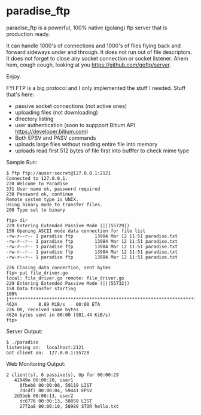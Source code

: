 # paradise_ftp
paradise_ftp is a powerful, 100% native (golang) ftp server that is production ready.

It can handle 1000's of connections and 1000's of files flying back and forward sideways under and through. It does not run out of file descriptors. It does not forget to close any socket connection or socket listener. Ahem hem, cough cough, looking at you https://github.com/goftp/server.

Enjoy.

FYI FTP is a big protocol and I only implemented the stuff I needed. Stuff that's here:

 * passive socket connections (not active ones)
 * uploading files (not downloading)
 * directory listing
 * user authentication (soon to suppport Bitium API https://developer.bitium.com)
 * Both EPSV and PASV commands
 * uploads large files without reading entire file into memory
 * uploads read first 512 bytes of file first into bufffer to check mime type

Sample Run:

```
$ ftp ftp://auser:secret@127.0.0.1:2121
Connected to 127.0.0.1.
220 Welcome to Paradise
331 User name ok, password required
230 Password ok, continue
Remote system type is UNIX.
Using binary mode to transfer files.
200 Type set to binary

ftp> dir
229 Entering Extended Passive Mode (|||55729|)
150 Opening ASCII mode data connection for file list
-rw-r--r-- 1 paradise ftp        13984 Mar 12 11:51 paradise.txt
-rw-r--r-- 1 paradise ftp        13984 Mar 12 11:51 paradise.txt
-rw-r--r-- 1 paradise ftp        13984 Mar 12 11:51 paradise.txt
-rw-r--r-- 1 paradise ftp        13984 Mar 12 11:51 paradise.txt
-rw-r--r-- 1 paradise ftp        13984 Mar 12 11:51 paradise.txt

226 Closing data connection, sent bytes
ftp> put file_driver.go 
local: file_driver.go remote: file_driver.go
229 Entering Extended Passive Mode (|||55732|)
150 Data transfer starting
100% |**********************************************************************|  4624        8.89 MiB/s    00:00 ETA
226 OK, received some bytes
4624 bytes sent in 00:00 (981.44 KiB/s)
ftp> 

```

Server Output:

```
$ ./paradise 
listening on:  localhost:2121
Got client on:  127.0.0.1:55728
```

Web Monitoring Output:

```
2 client(s), 6 passive(s), Up for 00:00:29
   41949e 00:00:20, user1
     0fbeb0 00:00:08, 59119 LIST 
     7dcdf7 00:00:04, 59441 EPSV 
   2d3beb 00:00:13, user2
     dc6776 00:00:13, 58859 LIST 
     2772a8 00:00:10, 58989 STOR hello.txt
```
